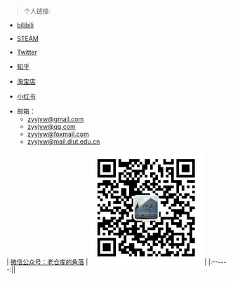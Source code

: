 > 个人链接:

* [bilibili](https://space.bilibili.com/363122611)

<!-- * [豆瓣](https://www.douban.com/people/193538245/?_i=0604220lY7wWU_) -->

<!-- * [Facebook](https://www.facebook.com/HuaJiZyy/) -->

* [STEAM](https://steamcommunity.com/id/HuaJiZyy/)

* [Twitter](https://twitter.com/HuaJiZyy)

* [知乎](https://www.zhihu.com/people/zyy-50-79)

* [淘宝店](https://shop210292260.taobao.com/)

* [小红书](https://www.xiaohongshu.com/user/profile/5fe8160f00000000010006e1?xhsshare=CopyLink&appuid=5fe8160f00000000010006e1&apptime=1681197575)



<!-- * [微信公众号](https://mp.weixin.qq.com/mp/profile_ext?action=home&__biz=MzkxMDEzNDgwMg==&scene=124#wechat_redirect)
![img](wechat.jpg ':size=7%') -->

<!-- <p style="display: flex; align-items: center;">
  <img src="wechat.jpg" alt="your-image-description" style="margin-right: 10px;">
  这里是你的文字
</p> -->



* 邮箱：  
    * zyyjyw@gmail.com  
    * zyyjyw@qq.com  
    * zyyjyw@foxmail.com  
    * zyyjyw@mail.dlut.edu.cn  


| [微信公众号：老仓库的角落](https://mp.weixin.qq.com/mp/profile_ext?action=home&__biz=MzkxMDEzNDgwMg==&scene=124#wechat_redirect) | ![QRcode](wechat.jpg ':size=30%') |
|:------:||
